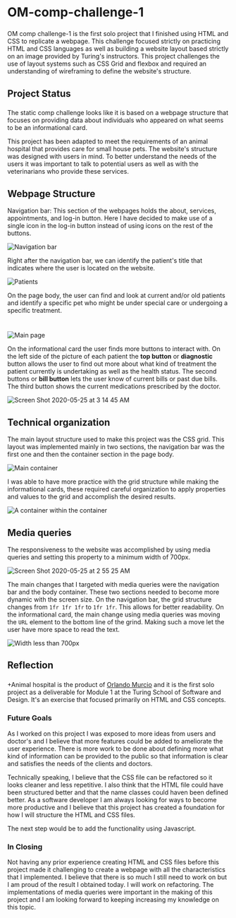 # OM-comp-challenge-1
###
OM comp challenge-1 is the first solo project that I finished using HTML and CSS to replicate a webpage. This challenge focused strictly on practicing HTML and CSS languages as well as building a website layout based strictly on an image provided by Turing's instructors. This project challenges the use of layout systems such as CSS Grid and flexbox and required an understanding of wireframing to define the website's structure. 

## Project Status
###
The static comp challenge looks like it is based on a webpage structure that focuses on providing data about individuals who appeared on what seems to be an informational card.

This project has been adapted to meet the requirements of an animal hospital that provides care for small house pets. The website's structure was designed with users in mind. To better understand the needs of the users it was important to talk to potential users as well as with the veterinarians who provide these services.


## Webpage Structure

Navigation bar:
This section of the webpages holds the about, services, appointments, and log-in button. Here I have decided to make use of a single icon in the log-in button instead of using icons on the rest of the buttons.

![Navigation bar](https://user-images.githubusercontent.com/56229864/82798059-410c4580-9e35-11ea-80e7-e81778af5fec.png)

Right after the navigation bar, we can identify the patient's title that indicates where the user is located on the website.

![Patients](https://user-images.githubusercontent.com/56229864/82798234-7add4c00-9e35-11ea-9f66-9694475386b4.png)

On the page body, the user can find and look at current and/or old patients and identify a specific pet who might be under special care or undergoing a specific treatment.
#
![Main page](https://user-images.githubusercontent.com/56229864/82797390-4026e400-9e34-11ea-8993-37d211e7b074.png)

On the informational card the user finds more buttons to interact with. On the left side of the picture of each patient the **top button** or **diagnostic** button allows the user to find out more about what kind of treatment the patient currently is undertaking as well as the health status. The second buttons or **bill button** lets the user know of current bills or past due bills. The third button shows the current medications prescribed by the doctor.

![Screen Shot 2020-05-25 at 3 14 45 AM](https://user-images.githubusercontent.com/56229864/82798573-ec1cff00-9e35-11ea-8261-a4ff494a58a2.png)

## Technical organization

The main layout structure used to make this project was the CSS grid. This layout was implemented mainly in two sections, the navigation bar was the first one and then the container section in the page body.

![Main container](https://user-images.githubusercontent.com/56229864/82802317-e9bda380-9e3b-11ea-8a86-2636357d52b6.png)

I was able to have more practice with the grid structure while making the informational cards, these required careful organization to apply properties and values to the grid and accomplish the desired results.

![A container within the container](https://user-images.githubusercontent.com/56229864/82802765-a6b00000-9e3c-11ea-87a8-9d9ca2619e38.png)

## Media queries

The responsiveness to the website was accomplished by using media queries and setting this property to a minimum width of 700px.


![Screen Shot 2020-05-25 at 2 55 25 AM](https://user-images.githubusercontent.com/56229864/82803427-bbd95e80-9e3d-11ea-8dc0-5828ef391150.png)

The main changes that I targeted with media queries were the navigation bar and the body container. These two sections needed to become more dynamic with the screen size. On the navigation bar, the grid structure changes from `1fr 1fr 1fr` to `1fr 1fr`. This allows for better readability. On the informational card, the main change using media queries was moving the `URL` element to the bottom line of the grind. Making such a move let the user have more space to read the text.

![Width less than 700px](https://user-images.githubusercontent.com/56229864/82803216-5dac7b80-9e3d-11ea-94d8-1eb7f1688d4e.png)

## Reflection
###
+Animal hospital is the product of [Orlando Murcio](https://www.github.com/atos20) and it is the first solo project as a deliverable for Module 1 at the Turing School of Software and Design. It's an exercise that focused primarily on HTML and CSS concepts.

### Future Goals
As I worked on this project I was exposed to more ideas from users and doctor's and I believe that more features could be added to ameliorate the user experience. There is more work to be done about defining more what kind of information can be provided to the public so that information is clear and satisfies the needs of the clients and doctors. 

Technically speaking,  I believe that the CSS file can be refactored so it looks cleaner and less repetitive. I also think that the HTML file could have been structured better and that the name classes could haven been defined better. As a software developer I am always looking for ways to become more productive and I believe that this project has created a foundation for how I will structure the HTML and CSS files.

The next step would be to add the functionality using Javascript.

### In Closing

Not having any prior experience creating HTML and CSS files before this project made it challenging to create a webpage with all the characteristics that I implemented. I believe that there is so much I still need to work on but I am proud of the result I  obtained today. I will work on refactoring. The implementations of media queries were important in the making of this project and I am looking forward to keeping increasing my knowledge on this topic.
